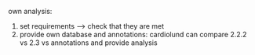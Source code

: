 own analysis:
1. set requirements --> check that they are met
2. provide own database and annotations: cardiolund can compare 2.2.2 vs 2.3 vs annotations and provide analysis